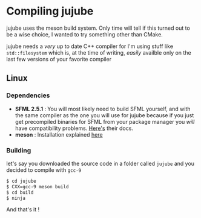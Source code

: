 # Compiling jujube

jujube uses the meson build system.
Only time will tell if this turned out to be a wise choice, I wanted to try something other than CMake.

jujube needs a *very* up to date C++ compiler for I'm using stuff like `std::filesystem` which is, at the time of writing, *easily* availble only on the last few versions of your favorite compiler

## Linux

### Dependencies

- **SFML 2.5.1** : You will most likely need to build SFML yourself, and with the same compiler as the one you will use for jujube because if you just get precompiled binaries for SFML from your package manager you *will* have compatibility problems. [Here's](https://www.sfml-dev.org/tutorials/2.5/compile-with-cmake.php) their docs.
- **meson** : Installation explained [here](https://mesonbuild.com/Quick-guide.html)

### Building

let's say you downloaded the source code in a folder called `jujube` and you decided to compile with `gcc-9`

```bash
$ cd jujube
$ CXX=gcc-9 meson build
$ cd build
$ ninja
```

And that's it !